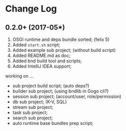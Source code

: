 Change Log
==========

0.2.0+ (2017-05*)
-----------------
1. OSGI runtime and deps bundle sorted; (felix 5)
2. Added `start.sh` script;
3. Added example sub project; (without build script)
4. Added README.md as doc;
5. Added bnd build tool and scripts;
6. Added IntelliJ IDEA support;

working on ...

* sub project build script; (auto deps?)
* builder sub project; (using bndlib in Gogo cli?)
* session sub project; (account/user, role/permission)
* db sub project; (K-V, SQL)
* stream sub project;
* task sub project;
* search sub project;
* auto runtime base bundles prep script;

